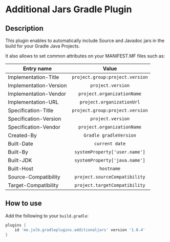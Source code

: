 # Additional Jars Gradle Plugin

## Description

This plugin enables to automatically include Source and Javadoc jars in the build for your Gradle Java Projects.

It also allows to set common attributes on your MANIFEST.MF files such as:

| Entry name             |              Value              |
| ---------------------- | :-----------------------------: |
| Implementation-Title   | `project.group:project.version` |
| Implementation-Version |        `project.version`        |
| Implementation-Vendor  |   `project.organizationName`    |
| Implementation-URL     |    `project.organizationUrl`    |
| Specification-Title    | `project.group:project.version` |
| Specification-Version  |        `project.version`        |
| Specification-Vendor   |   `project.organizationName`    |
| Created-By             |     `Gradle gradleVersion`      |
| Built-Date             |         `current date`          |
| Built-By               |  `systemProperty['user.name']`  |
| Built-JDK              |  `systemProperty['java.name']`  |
| Built-Host             |           `hostname`            |
| Source-Compatibility   |  `project.sourceCompatibility`  |
| Target-Compatibility   |  `project.targetCompatibility`  |

## How to use

Add the following to your `build.gradle`:

```groovy
plugins {
    id 'me.julb.gradleplugins.additionaljars' version '1.0.4'
}
```
